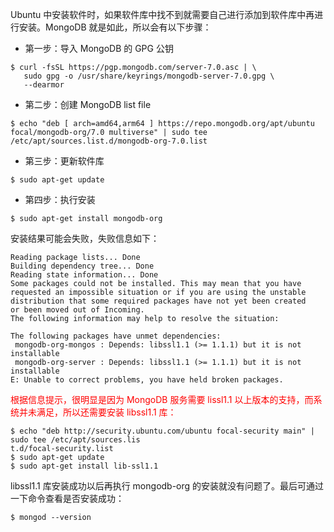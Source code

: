 Ubuntu 中安装软件时，如果软件库中找不到就需要自己进行添加到软件库中再进行安装。MongoDB 就是如此，所以会有以下步骤：

- 第一步：导入 MongoDB 的 GPG 公钥

```shell
$ curl -fsSL https://pgp.mongodb.com/server-7.0.asc | \
   sudo gpg -o /usr/share/keyrings/mongodb-server-7.0.gpg \
   --dearmor
```

- 第二步：创建 MongoDB list file

```shell
$ echo "deb [ arch=amd64,arm64 ] https://repo.mongodb.org/apt/ubuntu focal/mongodb-org/7.0 multiverse" | sudo tee /etc/apt/sources.list.d/mongodb-org-7.0.list
```

- 第三步：更新软件库

```shell
$ sudo apt-get update
```

- 第四步：执行安装

```shell
$ sudo apt-get install mongodb-org
```

安装结果可能会失败，失败信息如下：

```shell
Reading package lists... Done
Building dependency tree... Done
Reading state information... Done
Some packages could not be installed. This may mean that you have
requested an impossible situation or if you are using the unstable
distribution that some required packages have not yet been created
or been moved out of Incoming.
The following information may help to resolve the situation:

The following packages have unmet dependencies:
 mongodb-org-mongos : Depends: libssl1.1 (>= 1.1.1) but it is not installable
 mongodb-org-server : Depends: libssl1.1 (>= 1.1.1) but it is not installable
E: Unable to correct problems, you have held broken packages.
```

<font color="red">根据信息提示，很明显是因为 MongoDB 服务需要 lissl1.1 以上版本的支持，而系统并未满足，所以还需要安装 libssl1.1 库：</font>

```shell
$ echo "deb http://security.ubuntu.com/ubuntu focal-security main" | sudo tee /etc/apt/sources.lis
t.d/focal-security.list
$ sudo apt-get update
$ sudo apt-get install lib-ssl1.1
```

libssl1.1 库安装成功以后再执行 mongodb-org 的安装就没有问题了。最后可通过一下命令查看是否安装成功：

```shell
$ mongod --version
```

